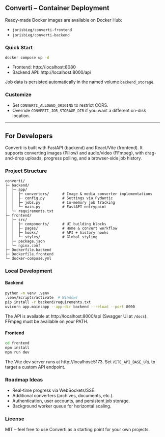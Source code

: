 
## Converti – Container Deployment

Ready-made Docker images are available on Docker Hub:

- `jorisbieg/converti-frontend`
- `jorisbieg/converti-backend`

### Quick Start

```bash
docker compose up -d
```

- Frontend: http://localhost:8080
- Backend API: http://localhost:8000/api

Job data is persisted automatically in the named volume `backend_storage`.

### Customize

- Set `CONVERTI_ALLOWED_ORIGINS` to restrict CORS.
- Override `CONVERTI_JOB_STORAGE_DIR` if you want a different on-disk location.

---

## For Developers

Converti is built with FastAPI (backend) and React/Vite (frontend). It supports converting images (Pillow) and audio/video (FFmpeg), with drag-and-drop uploads, progress polling, and a browser-side job history.

### Project Structure

```
converti/
├─ backend/
│  ├─ app/
│  │  ├─ converters/      # Image & media converter implementations
│  │  ├─ config.py        # Settings via Pydantic
│  │  ├─ jobs.py          # In-memory job tracking
│  │  └─ main.py          # FastAPI entrypoint
│  └─ requirements.txt
├─ frontend/
│  ├─ src/
│  │  ├─ components/      # UI building blocks
│  │  ├─ pages/           # Home & convert workflow
│  │  ├─ hooks/           # API + history hooks
│  │  └─ styles/          # Global styling
│  ├─ package.json
│  └─ nginx.conf
├─ Dockerfile.backend
├─ Dockerfile.frontend
└─ docker-compose.yml
```

### Local Development

#### Backend

```bash
python -m venv .venv
.venv/Scripts/activate  # Windows
pip install -r backend/requirements.txt
uvicorn app.main:app --app-dir backend --reload --port 8000
```

The API is available at http://localhost:8000/api (Swagger UI at `/docs`). FFmpeg must be available on your PATH.

#### Frontend

```bash
cd frontend
npm install
npm run dev
```

The Vite dev server runs at http://localhost:5173. Set `VITE_API_BASE_URL` to target a custom API endpoint.

### Roadmap Ideas

- Real-time progress via WebSockets/SSE.
- Additional converters (archives, documents, etc.).
- Authentication, user accounts, and persistent job storage.
- Background worker queue for horizontal scaling.

### License

MIT – feel free to use Converti as a starting point for your own projects.
